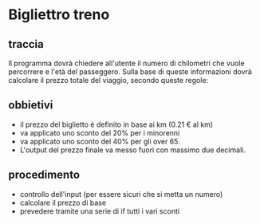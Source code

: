 # Bigliettro treno
## traccia 

Il programma dovrà chiedere all'utente il numero di chilometri che vuole percorrere e l'età del passeggero.
Sulla base di queste informazioni dovrà calcolare il prezzo totale del viaggio, secondo queste regole:

## obbietivi
- il prezzo del biglietto è definito in base ai km (0.21 € al km)
- va applicato uno sconto del 20% per i minorenni
- va applicato uno sconto del 40% per gli over 65.
- L'output del prezzo finale va messo fuori con massimo due decimali.

## procedimento
- controllo dell'input (per essere sicuri che si metta un numero)
- calcolare il prezzo di base
- prevedere tramite una serie di if tutti i vari sconti